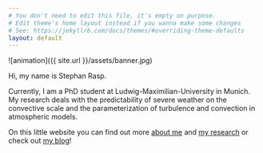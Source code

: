 ```yaml
---
# You don't need to edit this file, it's empty on purpose.
# Edit theme's home layout instead if you wanna make some changes
# See: https://jekyllrb.com/docs/themes/#overriding-theme-defaults
layout: default
---
```


![animation]({{ site.url }}/assets/banner.jpg)  

Hi, my name is Stephan Rasp. 

Currently, I am a PhD student at Ludwig-Maximilian-University in Munich. My research deals with the predictability of severe weather on the convective scale and the parameterization of turbulence and convection in atmospheric models. 

On this little website you can find out more [about me](https://raspstephan.github.io/cv/) and [my research](https://raspstephan.github.io/research/) or check out [my blog](https://raspstephan.github.io/blog/)!

